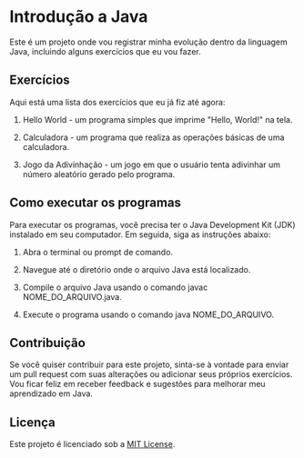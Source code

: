 # Introdução a Java

Este é um projeto onde vou registrar minha evolução dentro da linguagem Java, incluindo alguns exercícios que eu vou fazer.

## Exercícios
    
Aqui está uma lista dos exercícios que eu já fiz até agora:

1. Hello World - um programa simples que imprime "Hello, World!" na tela.

2. Calculadora - um programa que realiza as operações básicas de uma calculadora.

3. Jogo da Adivinhação - um jogo em que o usuário tenta adivinhar um número aleatório gerado pelo programa.

## Como executar os programas

Para executar os programas, você precisa ter o Java Development Kit (JDK) instalado em seu computador. Em seguida, siga as instruções abaixo:

1. Abra o terminal ou prompt de comando.
    
2. Navegue até o diretório onde o arquivo Java está localizado.

3. Compile o arquivo Java usando o comando javac NOME_DO_ARQUIVO.java.

4. Execute o programa usando o comando java NOME_DO_ARQUIVO.

## Contribuição

Se você quiser contribuir para este projeto, sinta-se à vontade para enviar um pull request com suas alterações ou adicionar seus próprios exercícios. Vou ficar feliz em receber feedback e sugestões para melhorar meu aprendizado em Java.

## Licença
Este projeto é licenciado sob a [MIT License](https://opensource.org/licenses/MIT).